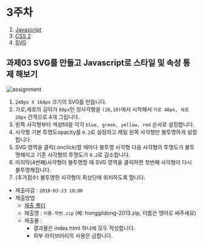3주차
===

2. [Javascript](./01_javascript.md)
3. [CSS 2](./02_CSS2.md)
4. [SVG](./03_svg.md)


## 과제03 SVG를 만들고 Javascript로 스타일 및 속성 통제 해보기
![assignment](https://cloud.githubusercontent.com/assets/253408/18709725/77b8574c-803c-11e6-946f-cd0b29a5eb1c.gif)

1. `240px X 160px` 크기의 SVG를 만듭니다.
2. 가로,세로의 길이가 `80px`인 정사각형을 `(20,10)`에서 시작해서 `가로 40px, 세로 20px` 간격으로 4개 그립니다.
3. 왼쪽 사각형부터 색상fill을 각각 `blue, green, yellow, red` 순서로 설정합니다.
4. 사각형 기본 투명도opacity를 `0.2`로 설정하고 제일 왼쪽 사각형만 불투명하게 설정합니다.
5. SVG 영역을 클릭(.onclick)할 때마다 불투명 사각형 다음 사각형의 투명도가 불투명해지고 기존 사각형의 투명도가 `0.2`로 감소합니다.
6. 마지막(4번째)사각형이 불투명할 때 SVG 영역을 클릭하면 첫번째 사각형이 다시 불투명해집니다.
7. (추가점수) 불투명한 사각형이 최상단에 위치하도록 합니다.


- 제출마감 : `2018-03-23 18:00`
- 제출방법
  - [제출 폴더](https://www.dropbox.com/request/lsHWPpJ47HSF1NoKT3pm)
  - 제출명 : `이름-학번.zip` (예: honggildong-2013.zip, 이름은 영어로 써주세요)
  - 제출물 :
    - 결과물은 index.html 하나에 모두 작성합니다.
    - 외부 라이브러리의 사용은 금합니다.
